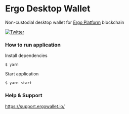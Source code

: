 # Ergo Desktop Wallet

Non-custodial desktop wallet for [Ergo Platform](https://ergoplatform.org) blockchain


[![Twitter](https://img.shields.io/twitter/follow/ErgoWallet?label=Twitter&style=social)](https://twitter.com/ErgoWallet)

### How to run application

Install dependencies
```
$ yarn
```

Start application
```
$ yarn start
```

### Help & Support

https://support.ergowallet.io/